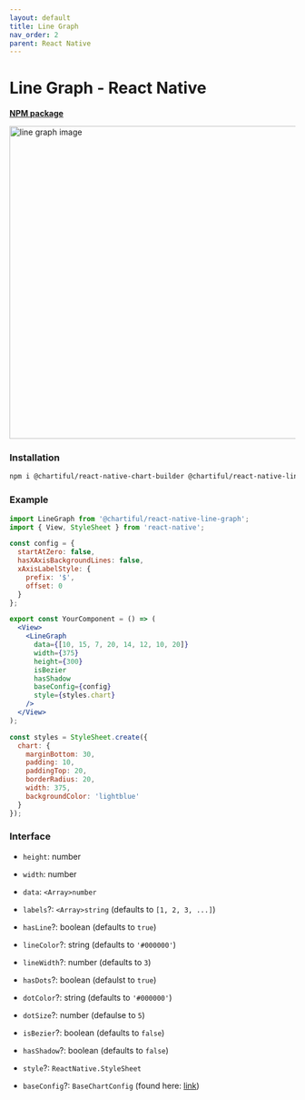 ```yaml
---
layout: default
title: Line Graph
nav_order: 2
parent: React Native
---
```


# Line Graph - React Native

**[NPM package](https://www.npmjs.com/package/@chartiful/react-native-line-graph)**

<p align="left">
  <img src="https://seanwatters.io/images/@chartiful-react-native-line-graph.png" width="550px" alt="line graph image">
</p>

### Installation

```bash
npm i @chartiful/react-native-chart-builder @chartiful/react-native-line-graph
```

### Example

```jsx
import LineGraph from '@chartiful/react-native-line-graph';
import { View, StyleSheet } from 'react-native';

const config = {
  startAtZero: false,
  hasXAxisBackgroundLines: false,
  xAxisLabelStyle: {
    prefix: '$',
    offset: 0
  }
};

export const YourComponent = () => (
  <View>
    <LineGraph
      data={[10, 15, 7, 20, 14, 12, 10, 20]}
      width={375}
      height={300}
      isBezier
      hasShadow
      baseConfig={config}
      style={styles.chart}
    />
  </View>
);

const styles = StyleSheet.create({
  chart: {
    marginBottom: 30,
    padding: 10,
    paddingTop: 20,
    borderRadius: 20,
    width: 375,
    backgroundColor: 'lightblue'
  }
});
```

### Interface

- `height`: number

- `width`: number

- `data`: `<Array>number`

- `labels`?: `<Array>string`  (defaults to `[1, 2, 3, ...]`)

- `hasLine`?: boolean  (defaults to `true`)

- `lineColor`?: string  (defaults to `'#000000'`)

- `lineWidth`?: number (defaults to `3`)

- `hasDots`?: boolean  (defaulst to `true`)

- `dotColor`?: string  (defaults to `'#000000'`)

- `dotSize`?: number (defaulse to `5`)

- `isBezier`?: boolean  (defaults to `false`)

- `hasShadow`?: boolean  (defaults to `false`)

- `style`?: `ReactNative.StyleSheet`

- `baseConfig`?: `BaseChartConfig` (found here: [link](https://chartiful.io/react-native))

